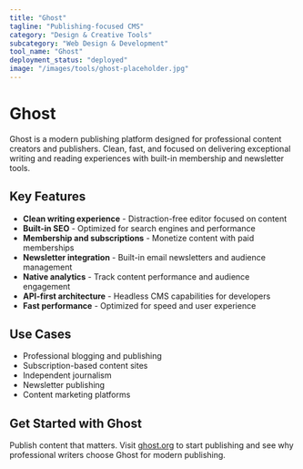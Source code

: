 ```yaml
---
title: "Ghost"
tagline: "Publishing-focused CMS"
category: "Design & Creative Tools"
subcategory: "Web Design & Development"
tool_name: "Ghost"
deployment_status: "deployed"
image: "/images/tools/ghost-placeholder.jpg"
---
```


# Ghost

Ghost is a modern publishing platform designed for professional content creators and publishers. Clean, fast, and focused on delivering exceptional writing and reading experiences with built-in membership and newsletter tools.

## Key Features

- **Clean writing experience** - Distraction-free editor focused on content
- **Built-in SEO** - Optimized for search engines and performance
- **Membership and subscriptions** - Monetize content with paid memberships
- **Newsletter integration** - Built-in email newsletters and audience management
- **Native analytics** - Track content performance and audience engagement
- **API-first architecture** - Headless CMS capabilities for developers
- **Fast performance** - Optimized for speed and user experience

## Use Cases

- Professional blogging and publishing
- Subscription-based content sites
- Independent journalism
- Newsletter publishing
- Content marketing platforms

## Get Started with Ghost

Publish content that matters. Visit [ghost.org](https://ghost.org) to start publishing and see why professional writers choose Ghost for modern publishing.